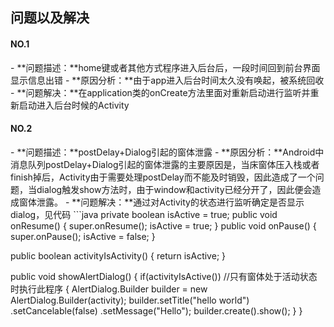 问题以及解决
---
<h4>NO.1</h4>
- **问题描述：**home键或者其他方式程序进入后台后，一段时间回到前台界面显示信息出错
- **原因分析：**由于app进入后台时间太久没有唤起，被系统回收
- **问题解决：**在application类的onCreate方法里面对重新启动进行监听并重新启动进入后台时候的Activity

<h4>NO.2</h4>
- **问题描述：**postDelay+Dialog引起的窗体泄露
- **原因分析：**Android中消息队列postDelay+Dialog引起的窗体泄露的主要原因是，当床窗体压入栈或者finish掉后，Activity由于需要处理postDelay而不能及时销毁，因此造成了一个问题，当dialog触发show方法时，由于window和activity已经分开了，因此便会造成窗体泄露。
- **问题解决：**通过对Activity的状态进行监听确定是否显示dialog，见代码
```java
private boolean isActive = true;
public void onResume()
{
    super.onResume();
    isActive = true;
}
public void onPause()
{
    super.onPause();
    isActive = false;
}
 
public boolean activityIsActivity()
{
  return isActive;
}
 
public void showAlertDialog()
{
    if(activityIsActive())  //只有窗体处于活动状态时执行此程序
    {
        AlertDialog.Builder builder = new AlertDialog.Builder(activity);
        builder.setTitle("hello world")
               .setCancelable(false)
               .setMessage("Hello");
    	builder.create().show();
    }
}
```

